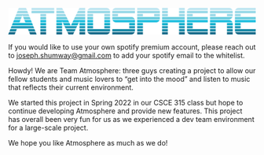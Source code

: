 ![Logo](https://github.com/josley88/Atmosphere/blob/main/Assets/Atmosphere.png?raw=true)


If you would like to use your own spotify premium account, please reach out to joseph.shumway@gmail.com to add your spotify email to the whitelist.



Howdy! We are Team Atmosphere: three guys creating a project to allow our fellow students and music lovers to “get into the mood” and listen to music that reflects their current environment.

We started this project in Spring 2022 in our CSCE 315 class but hope to continue developing Atmosphere and provide new features. This project has overall been very fun for us as we experienced a dev team environment for a large-scale project.

We hope you like Atmosphere as much as we do!
